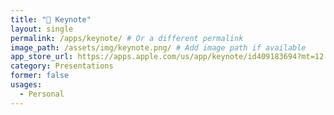 ```yaml
---
title: " Keynote"
layout: single
permalink: /apps/keynote/ # Or a different permalink
image_path: /assets/img/keynote.png/ # Add image path if available
app_store_url: https://apps.apple.com/us/app/keynote/id409183694?mt=12
category: Presentations
former: false
usages:
  - Personal
---
```

